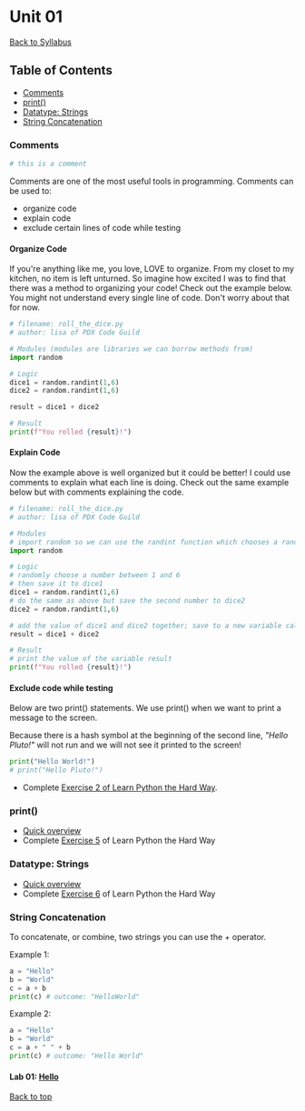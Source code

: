 # <a id="top"></a>Unit 01
[Back to Syllabus](https://github.com/PdxCodeGuild/Programming101#top)

## Table of Contents
- [Comments](#comments)
- [print()](#print)
- [Datatype: Strings](#strings)
- [String Concatenation](#concatenating)

### <a id="comments"></a>Comments

```python
# this is a comment
```

Comments are one of the most useful tools in programming.  Comments can be used to:

- organize code
- explain code
- exclude certain lines of code while testing

#### Organize Code
If you're anything like me, you love, LOVE to organize. From my closet to my kitchen, no item is left unturned. So imagine how excited I was to find that there was a method to organizing your code! Check out the example below. You might not understand every single line of code. Don't worry about that for now.

```python
# filename: roll_the_dice.py
# author: lisa of PDX Code Guild

# Modules (modules are libraries we can borrow methods from)
import random

# Logic
dice1 = random.randint(1,6)
dice2 = random.randint(1,6)

result = dice1 + dice2

# Result
print(f"You rolled {result}!")
```

#### Explain Code

Now the example above is well organized but it could be better! I could use comments to explain what each line is doing. Check out the same example below but with comments explaining the code.

```python
# filename: roll_the_dice.py
# author: lisa of PDX Code Guild

# Modules
# import random so we can use the randint function which chooses a random number between two integers
import random

# Logic
# randomly choose a number between 1 and 6
# then save it to dice1
dice1 = random.randint(1,6)
# do the same as above but save the second number to dice2
dice2 = random.randint(1,6)

# add the value of dice1 and dice2 together; save to a new variable called result
result = dice1 + dice2

# Result
# print the value of the variable result
print(f"You rolled {result}!")
```

#### Exclude code while testing
Below are two print() statements. We use print() when we want to print a message to the screen.

Because there is a hash symbol at the beginning of the second line, _"Hello Pluto!"_ will not run and we will not see it printed to the screen!

```python
print("Hello World!")
# print("Hello Pluto!")
```

- Complete <a href="https://shop.learncodethehardway.org/paid/python3/ex2.html">Exercise 2 of Learn Python the Hard Way</a>.


### <a id="print"></a>print()
- [Quick overview](https://www.w3schools.com/python/ref_func_print.asp)
- Complete [Exercise 5](https://learnpythonthehardway.org/python3/ex5.html) of Learn Python the Hard Way

### <a id="strings"></a>Datatype: Strings
- [Quick overview](https://www.w3schools.com/python/python_strings.asp)
- Complete [Exercise 6](https://learnpythonthehardway.org/python3/ex6.html) of Learn Python the Hard Way

### <a id="strings"></a>String Concatenation
To concatenate, or combine, two strings you can use the + operator.

Example 1:
```python
a = "Hello"
b = "World"
c = a + b
print(c) # outcome: "HelloWorld"
```

Example 2:
```python
a = "Hello"
b = "World"
c = a + " " + b
print(c) # outcome: "Hello World"
```

#### Lab 01: [Hello](https://github.com/PdxCodeGuild/IntroToProgramming/blob/master/labs/lab01-hello.md)

[Back to top](#top)